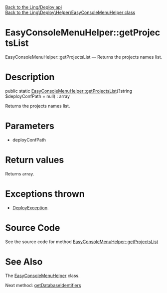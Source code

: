 [Back to the Ling/Deploy api](https://github.com/lingtalfi/Deploy/blob/master/doc/api/Ling/Deploy.md)<br>
[Back to the Ling\Deploy\Helper\EasyConsoleMenuHelper class](https://github.com/lingtalfi/Deploy/blob/master/doc/api/Ling/Deploy/Helper/EasyConsoleMenuHelper.md)


EasyConsoleMenuHelper::getProjectsList
================



EasyConsoleMenuHelper::getProjectsList — Returns the projects names list.




Description
================


public static [EasyConsoleMenuHelper::getProjectsList](https://github.com/lingtalfi/Deploy/blob/master/doc/api/Ling/Deploy/Helper/EasyConsoleMenuHelper/getProjectsList.md)(?string $deployConfPath = null) : array




Returns the projects names list.




Parameters
================


- deployConfPath

    


Return values
================

Returns array.


Exceptions thrown
================

- [DeployException](https://github.com/lingtalfi/Deploy/blob/master/doc/api/Ling/Deploy/Exception/DeployException.md).&nbsp;







Source Code
===========
See the source code for method [EasyConsoleMenuHelper::getProjectsList](https://github.com/lingtalfi/Deploy/blob/master/Helper/EasyConsoleMenuHelper.php#L26-L38)


See Also
================

The [EasyConsoleMenuHelper](https://github.com/lingtalfi/Deploy/blob/master/doc/api/Ling/Deploy/Helper/EasyConsoleMenuHelper.md) class.

Next method: [getDatabaseIdentifiers](https://github.com/lingtalfi/Deploy/blob/master/doc/api/Ling/Deploy/Helper/EasyConsoleMenuHelper/getDatabaseIdentifiers.md)<br>

